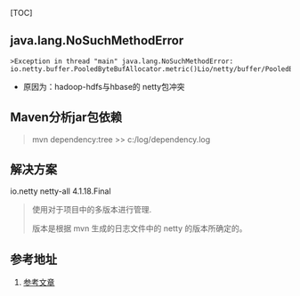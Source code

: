 

[TOC]

##  java.lang.NoSuchMethodError

	>Exception in thread "main" java.lang.NoSuchMethodError: io.netty.buffer.PooledByteBufAllocator.metric()Lio/netty/buffer/PooledByteBufAllocatorMetric;

- 原因为：hadoop-hdfs与hbase的 netty包冲突



## Maven分析jar包依赖

> mvn dependency:tree >> c:/log/dependency.log



## 解决方案

<dependencyManagement>
    <dependencies>
        <dependency>
            <groupId>io.netty</groupId>
            <artifactId>netty-all</artifactId>
            <version>4.1.18.Final</version>
        </dependency>
    </dependencies>
</dependencyManagement>

> 使用<dependencyManagement></dependencyManagement>对于项目中的多版本进行管理.
>
> 版本是根据 mvn 生成的日志文件中的 netty 的版本所确定的。



## 参考地址

1. [参考文章](https://blog.csdn.net/u011669700/article/details/80195886)

